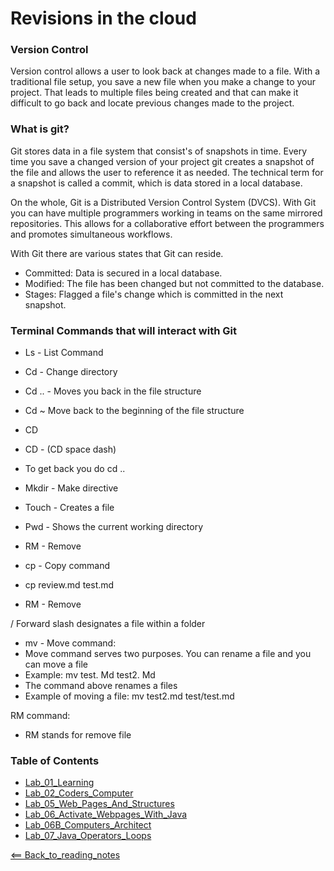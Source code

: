 # Revisions in the cloud

### Version Control
Version control allows a user to look back at changes made to a file. With a traditional file setup, you save a new file when you make a change to your project. That leads to multiple files being created and that can make it difficult to go back and locate previous changes made to the project.

### What is git?
Git stores data in a file system that consist's of snapshots in time. Every time you save a changed version of your project git creates a snapshot of the file and allows the user to reference it as needed. The technical term for a snapshot is called a commit, which is data stored in a local database.

On the whole, Git is a Distributed Version Control System (DVCS). With Git you can have multiple programmers working in teams on the same mirrored repositories. This allows for a collaborative effort between the programmers and promotes simultaneous workflows. 

With Git there are various states that Git can reside.
- Committed: Data is secured in a local database.
- Modified: The file has been changed but not committed to the database.
- Stages: Flagged a file's change which is committed in the next snapshot.

### Terminal Commands that will interact with Git
- Ls - List Command
- Cd - Change directory
 - Cd .. - Moves you back in the file structure
 - Cd ~ Move back to the beginning of the file structure 
 - CD 
 - CD - (CD space dash)
 - To get back you do cd .. 

- Mkdir - Make directive

- Touch - Creates a file

- Pwd - Shows the current working directory

- RM - Remove

- cp - Copy command
 - cp review.md test.md

- RM - Remove

/ Forward slash designates a file within a folder

- mv - Move command: 
- Move command serves two purposes. You can rename a file and you can move a file
- Example: mv test. Md test2. Md
- The command above renames a files
- Example of moving a file: mv test2.md test/test.md

RM command: 
- RM stands for remove file

### Table of Contents
- [Lab_01_Learning](Lab01Learning.md)
- [Lab_02_Coders_Computer](Lab02CodersComputer.md)
- [Lab_05_Web_Pages_And_Structures](Lab05WebPagesAndStructures.md)
- [Lab_06_Activate_Webpages_With_Java](Lab06ActivateWebPageWithJava.md)
- [Lab_06B_Computers_Architect](Lab06BComputersArchitect.md)
- [Lab_07_Java_Operators_Loops](Lab07JavaOperatorsLoops.md)

[<== Back_to_reading_notes](https://jtaisey389.github.io/reading-notes/)